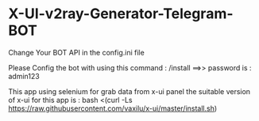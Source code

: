 # X-UI-v2ray-Generator-Telegram-BOT
Change Your BOT API in the config.ini file 

Please Config the bot with using this command : /install ==>> password is : admin123

This app using selenium for grab data from x-ui panel the suitable version of x-ui for this app is : bash <(curl -Ls https://raw.githubusercontent.com/vaxilu/x-ui/master/install.sh)
